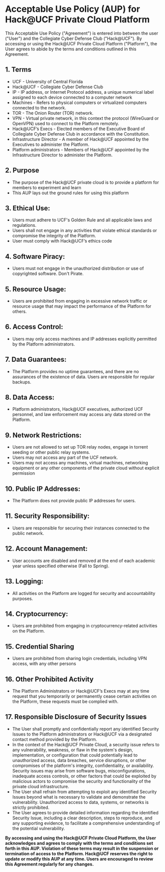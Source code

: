 # Acceptable Use Policy (AUP) for Hack@UCF Private Cloud Platform

This Acceptable Use Policy ("Agreement") is entered into between the user ("User") and the Collegiate Cyber Defense Club ("Hack@UCF"). By accessing or using the Hack@UCF Private Cloud Platform ("Platform"), the User agrees to abide by the terms and conditions outlined in this Agreement.

## 1. Terms
- UCF - University of Central Florida
- Hack@UCF - Collegiate Cyber Defense Club
- IP - IP address, or Internet Protocol address, a unique numerical label assigned to each device connected to a computer network
- Machines - Refers to physical computers or virtualized computers connected to the network.
- TOR - The Onion Router (TOR) network.
- VPN - Virtual private network, in this context the protocol (WireGuard or OpenVPN) used to connect to the Platform remotely.
- Hack@UCF’s Execs - Elected members of the Executive Board of Collegiate Cyber Defense Club in accordance with the Constitution.
- Infrastructure Director - A member of Hack@UCF appointed by the Executives to administer the Platform.
- Platform administrators - Members of Hack@UCF appointed by the Infrastructure Director to administer the Platform.

## 2. Purpose
- The purpose of the Hack@UCF private cloud is to provide a platform for members to experiment and learn 
- This AUP lays out the ground rules for using this platform

## 3. Ethical Use:
- Users must adhere to UCF's Golden Rule and all applicable laws and regulations.
- Users shall not engage in any activities that violate ethical standards or compromise the integrity of the Platform.
- User must comply with Hack@UCF’s ethics code

## 4. Software Piracy:
- Users must not engage in the unauthorized distribution or use of copyrighted software. Don't Pirate.

## 5. Resource Usage:
- Users are prohibited from engaging in excessive network traffic or resource usage that may impact the performance of the Platform for others.

## 6. Access Control:
- Users may only access machines and IP addresses explicitly permitted by the Platform administrators.

## 7. Data Guarantees:
- The Platform provides no uptime guarantees, and there are no assurances of the existence of data. Users are responsible for regular backups.

## 8. Data Access:
- Platform administrators, Hack@UCF executives, authorized UCF personnel, and law enforcement may access any data stored on the Platform.

## 9. Network Restrictions:
- Users are not allowed to set up TOR relay nodes, engage in torrent seeding or other public relay systems.
- Users may not access any part of the UCF network.
- Users may not access any machines, virtual machines, networking equipment or any other components of the private cloud without explicit permission

## 10. Public IP Addresses:
- The Platform does not provide public IP addresses for users.

## 11. Security Responsibility:
- Users are responsible for securing their instances connected to the public network.

## 12. Account Management:
- User accounts are disabled and removed at the end of each academic year unless specified otherwise (Fall to Spring).

## 13. Logging:
- All activities on the Platform are logged for security and accountability purposes.

## 14. Cryptocurrency:
- Users are prohibited from engaging in cryptocurrency-related activities on the Platform.

## 15. Credential Sharing
- Users are prohibited from sharing login credentials, including VPN access, with any other persons

## 16. Other Prohibited Activity
- The Platform Administrators or Hack@UCF’s Execs may at any time request that you temporarily or permanently cease certain activities on the Platform, these requests must be complied with. 

## 17. Responsible Disclosure of Security Issues
- The User shall promptly and confidentially report any identified Security Issues to the Platform administrators or Hack@UCF via a designated contact method provided by the Platform.
- In the context of the Hack@UCF Private Cloud, a security issue refers to any vulnerability, weakness, or flaw in the system's design, implementation, or configuration that could potentially lead to unauthorized access, data breaches, service disruptions, or other compromises of the platform's integrity, confidentiality, or availability. Security issues may arise from software bugs, misconfigurations, inadequate access controls, or other factors that could be exploited by malicious actors to compromise the security and functionality of the private cloud infrastructure.
- The User shall refrain from attempting to exploit any identified Security Issues beyond what is necessary to validate and demonstrate the vulnerability. Unauthorized access to data, systems, or networks is strictly prohibited.
- The User agrees to provide detailed information regarding the identified Security Issue, including a clear description, steps to reproduce, and any supporting evidence, to facilitate a comprehensive understanding of the potential vulnerability.

**By accessing and using the Hack@UCF Private Cloud Platform, the User acknowledges and agrees to comply with the terms and conditions set forth in this AUP. Violation of these terms may result in the suspension or termination of access to the Platform. Hack@UCF reserves the right to update or modify this AUP at any time. Users are encouraged to review this Agreement regularly for any changes.**
